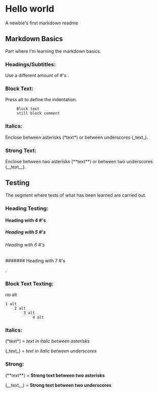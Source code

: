 <!--Comment this way-->
<!--Define titles & subtitles with an amount of #'s-->
<!-- Title -->
# Hello world
A newbie's first markdown readme <!--Simple Text-->

<!--Headings/Subtitles -->
## Markdown Basics
Part where I'm learning the markdown basics.
### Headings/Subtitles:
Use a different amount of #'s
.
### Block Text:
Press alt to define the indentation.
<!--Press alt to make block text-->

         Block text 
         still block comment

### Italics:
Enclose between asterisks (\*text\*) or between underscores (\_text\_).

### Strong Text:
Enclose between two asterisks (\*\*text\*\*) or between two underscores (\_\_text\_\_).

## Testing
The segment where tests of what has been learned are carried out.

### Heading Testing:
<!--begin Headings Testing-->
#### Heading with 4 #'s
##### Heading with 5 #'s
###### Heading with 6 #'s
####### Heading with 7 #'s
<!--end Headings Testing-->
.
<!--begin Block text Testing-->
### Block Text Texting:

no alt

    1 alt
        2 alt
            3 alt
                4 alt
<!--end Block text Testing-->

<!--begin Italics Testing-->
### Italics:
(\*text\*) = *text in italic between asterisks*

(\_text\_) = _text in italic between underscores_
<!--end Italics Testing-->

<!--begin Strong Text Testing-->
### Strong:
(\*\*text\*\*) = **Strong text between two asterisks**

(\_\_text\_\_) = __Strong text between two underscores__
<!--end Strong Text Testing-->